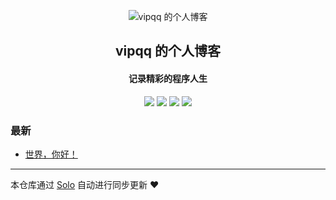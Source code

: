 <p align="center"><img alt="vipqq 的个人博客" src="https://static.b3log.org/images/brand/solo-32.png"></p><h2 align="center">
vipqq 的个人博客
</h2>

<h4 align="center">记录精彩的程序人生</h4>
<p align="center"><a title="vipqq 的个人博客" target="_blank" href="https://github.com/vipqq/solo-blog"><img src="https://img.shields.io/github/last-commit/vipqq/solo-blog.svg?style=flat-square&color=FF9900"></a>
<a title="GitHub repo size in bytes" target="_blank" href="https://github.com/vipqq/solo-blog"><img src="https://img.shields.io/github/repo-size/vipqq/solo-blog.svg?style=flat-square"></a>
<a title="Solo Version" target="_blank" href="https://github.com/b3log/solo/releases"><img src="https://img.shields.io/badge/solo-3.6.6-f1e05a.svg?style=flat-square&color=blueviolet"></a>
<a title="Hits" target="_blank" href="https://github.com/b3log/hits"><img src="https://hits.b3log.org/vipqq/solo-blog.svg"></a></p>

### 最新

* [世界，你好！](http://wbessy.com/solo-v3.6.6/hello-solo)



---

本仓库通过 [Solo](https://github.com/b3log/solo) 自动进行同步更新 ❤️ 